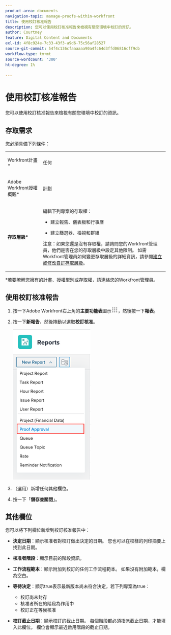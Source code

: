 ```yaml
---
product-area: documents
navigation-topic: manage-proofs-within-workfront
title: 使用校訂核准報告
description: 您可以使用校訂核准報告來檢視有關您環境中校訂的資訊。
author: Courtney
feature: Digital Content and Documents
exl-id: 4f8c924e-7c33-43f3-a9d6-75c56af28527
source-git-commit: 54f4c136cfaaaaaa90a4fc64d3ffd06816cff9cb
workflow-type: tm+mt
source-wordcount: '300'
ht-degree: 1%

---
```


# 使用校訂核准報告

您可以使用校訂核准報告來檢視有關您環境中校訂的資訊。

## 存取需求

您必須具備下列條件：

<table style="table-layout:auto"> 
 <col> 
 <col> 
 <tbody> 
  <tr> 
   <td role="rowheader"> <p>Workfront計畫*</p> </td> 
   <td>任何</td> 
  </tr> 
  <tr> 
   <td role="rowheader"> <p>Adobe Workfront授權概觀*</p> </td> 
   <td> <p>計劃</p> </td> 
  </tr> 
  <tr data-mc-conditions=""> 
   <td role="rowheader"><strong>存取層級*</strong> </td> 
   <td> <p>編輯下列專案的存取權：</p> 
    <ul> 
     <li> <p>建立報告、儀表板和行事曆</p> </li> 
     <li> <p>建立篩選器、檢視和群組</p> </li> 
    </ul> <p>注意：如果您還是沒有存取權，請詢問您的Workfront管理員，他們是否在您的存取層級中設定其他限制。 如需Workfront管理員如何變更存取層級的詳細資訊，請參閱<a href="../../../administration-and-setup/add-users/configure-and-grant-access/create-modify-access-levels.md" class="MCXref xref">建立或修改自訂存取層級</a>。</p> </td> 
  </tr> 
 </tbody> 
</table>

&#42;若要瞭解您擁有的計畫、授權型別或存取權，請連絡您的Workfront管理員。

## 使用校訂核准報告

1. 按一下Adobe Workfront右上角的&#x200B;**主要功能表**&#x200B;圖示![](assets/main-menu-icon.png)，然後按一下&#x200B;**報表**。
1. 按一下&#x200B;**新報告**，然後捲動以選取&#x200B;**校訂核准**。

   ![](assets/proof-approval-report.png)

1. （選用）新增任何其他欄位。
1. 按一下「**儲存並關閉**」。

## 其他欄位

您可以將下列欄位新增到校訂核准報告中：

* **決定日期**：顯示核准者對校訂做出決定的日期。 您也可以在校樣的列印摘要上找到此日期。
* **核准者階段**：顯示目前的階段資訊。
* **工作流程範本**：顯示附加到校訂的任何工作流程範本。 如果沒有附加範本，欄為空白。
* **等待決定**：顯示true表示最新版本尚未符合決定，若下列專案為true：

   * 校訂尚未封存
   * 核准者所在的階段為作用中
   * 校訂正在等候核准

* **校訂截止日期**：顯示校訂的截止日期。 每個階段都必須指派截止日期，才能填入此欄位。 欄位會顯示最近啟用階段的截止日期。

 
